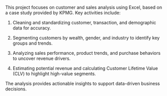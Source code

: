 This project focuses on customer and sales analysis using Excel, based on a case study provided by KPMG. Key activities include:

1. Cleaning and standardizing customer, transaction, and demographic data for accuracy.

2. Segmenting customers by wealth, gender, and industry to identify key groups and trends.

3. Analyzing sales performance, product trends, and purchase behaviors to uncover revenue drivers.

4. Estimating potential revenue and calculating Customer Lifetime Value (CLV) to highlight high-value segments.

The analysis provides actionable insights to support data-driven business decisions.
